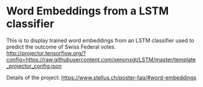# Word Embeddings from a LSTM classifier
This is to display trained word embeddings from an LSTM classifier used to predict the outcome of Swiss Federal votes. 
http://projector.tensorflow.org/?config=https://raw.githubusercontent.com/xenonsgt/LSTM/master/template_projector_config.json

Details of the project: https://www.stellus.ch/poster-faq/#word-embeddings
